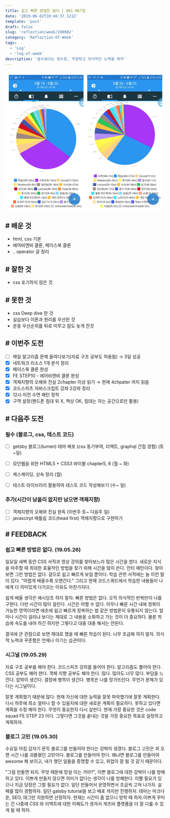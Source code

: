```yaml
---
title: 쉽고 빠른 방법은 없다 | 861-867일
date: '2019-06-02T10:46:37.121Z'
template: 'post'
draft: false
slug: 'reflection/week/190602'
category: 'Reflection-Of-Week'
tags:
  - 'Log'
  - 'log-of-week'
description: '꼼수보다는 정수로, 꾸준하고 의식적인 노력을 하자'
---
```


![image-20190605234324517](assets/image-20190605234324517.png)

## # 배운 것

- html, css 기본
- 에어비엔비 클론, 페이스북 클론
- `,` operator 글 정리

## # 잘한 것

- css 포기하지 않은 것

## # 못한 것

- css Deep dive 한 것
- 실습보다 이론과 원리를 우선한 것
- 운동 우선순위를 뒤로 미루고 잠도 늦게 잔것

## # 이번주 도전

- [ ] 매일 알고리즘 문제 들여다보기(자료 구조 공부도 허용됨) → 3일 성공
- [x] 네트워크 리소스 1개 분석 정리
- [x] 페이스북 클론 완성
- [x] FE STEP10 - 에어비엔비 클론 완성
- [x]  객체지향의 오해와 진실 2chapter 이상 읽기 → 현재 4chpater 까지 읽음
- [x]  코드스피츠 자바스크립트 강좌 2강좌 정리
- [x]  12시 이전 수면 패턴 정착
- [x]  구역 설정(핸드폰 침대 위 X, 책상 OK, 침대는 자는 공간으로만 활용)

## **# 다음주 도전**

### 필수 (블로그, css, 테스트 코드)

- [ ] getsby 블로그(lumen) 테마 배포 (css 동기부여, 리엑트, graphql 간접 경험) (토~일)

- [ ] 모던웹을 위한 HTML5 + CSS3 바이블 chapter5, 6  (월 ~ 화)
- [ ] 케스케이딩, 상속 정리 (월)
- [ ] 테스트 라이브러리 활용하여 테스트 코드 작성해보기 (수~ 일)

### 추가(시간이 남을리 없지만 남으면 객체지향)

- [ ] 객체지향의 오해와 진실 완독 (이번주 토~  다음주 일)
- [ ] javascirpt 배틀쉽 코드(head first) 객체지향으로 구현하기

## # FEEDBACK

### 쉽고 빠른 방법은 없다. (19.05.26)

일요일 새벽 동안 CSS 서적과 영상 강의를 찾아보느라 많은 시간을 썼다. 새로운 지식을 마주할 때 최대한 효율적인 방법을 찾기 위해 시간을 많이 쓴다. 안티 패턴이다.  찾아보면 그런 방법은 없다. 겉으로 쉽고 빠르게 보일 뿐이다. 학습 관련 서적에는 늘 이런 말이 있다. "어렵게 배울수록 오랜간다." 그리고 현재 코드스쿼드에서 학습한 내용들이 나에게 더 의미있게 다가오는 이유도 마찬가지다.

쉽게 배울 생각은 애시당초 하지 말자. 빠른 방법은 없다. 오직 의식적인 반복만이 나를 구한다. 다만 시간이 많이 걸린다. 시간은 어쩔 수 없다. 아무나 빠른 시간 내에 정복이 가능한 영역이라면 애초에 쉽고 빠르게 정복하는 법 같은 방법론이 유통되지 않는다. 얼마나 시간이 걸리냐 보다는 제대로 그 내용을 소화하고 가는 것이 더 중요하다. 물론 학습에 속도를 내야 하긴 하지만 그렇다고 대충 대충 해서는 안된다.

결국에 큰 관점으로 보면 제대로 했을 때 빠른 학습이 된다. 너무 조급해 하지 말자. 의식적 노력과 꾸준함은 언제나 이기는 습관이다.

### 시그널 (19.05.29)

자료 구조 공부를 해야 한다. 코드스피츠 강의를 들어야 한다. 알고리즘도 풀어야 한다. CSS 공부도 해야 한다. 객체 지향 공부도 해야 한다. 많다. 많아도 너무 많다. 부담을 느낀다. 압박이 생긴다. 결정에 병목이 생긴다. 병목은 나를 망가뜨린다.  무언가 문제가 있다는 시그널이다.

잘못 계획했기 때문에 많다. 현재 자신에 대한 능력을 잘못 파악했기에 잘못 계획한다. 다시 하루에 최소 얼마나 할 수 있을지에 대한 새로운 계획이 필요하다. 못하고 있다면 계획을 수정 해야 한다. 무엇이 중요한지 다시 살핀다. 현재 가장 중요한 것은 code squad FE STEP 23 이다. 그렇다면 그것을 끝내는 것을 가장 중요한 목표로 설정하고 계획하자.

### 블로그 고민  (19.05.30)

수요일 아침 갑자기 문득 블로그를 만들어야 한다는 강박이 생겼다. 블로그 고민은 꾀 오랜 시간 나를 괴롭혔던 고민이다. 블로그를 만들어야 한다. 왜냐면 블로그를 만들어야 awsome 해 보이고, 내가 했던 일들을 증명할 수 있고, 취업이 잘 될 것 같기 때문이다.

"그럼 만들면 되지. 무엇 때문에 망설 이는 거야?", 이쁜 블로그에 대한 강박이 나를 방해하고 있다. 이쁘게 만들지 않으면 의미가 없다는 생각이 나를 방해한다. 이쁠 필요가 있으나 지금 당장은 그럴 필요가 없다. 일단 만들어서 운영하면서 조금씩 고쳐 나가자. 실패를 많이 경험하자. 일단 gatsby tutorial을 보고 배포 까지만 진행하자. 테마는 마크다운, SEO, 태그만 지원하면 선정하자. 현재는 시간이 좀 없으니 방학 때 하자.이쁘게 꾸미는 건 나중에 CSS 와 리엑트에 대한 이해도가 생겨서 게츠비 플랫폼을 더 잘 다룰 수 있게 될 때 하자.
